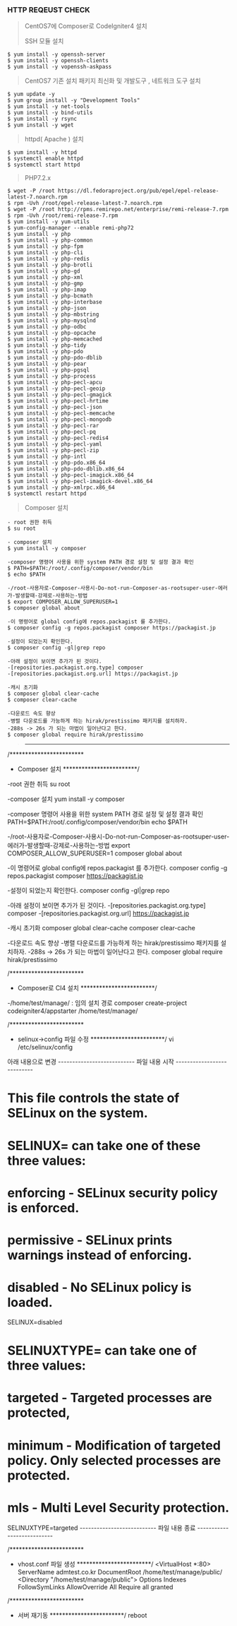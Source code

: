 
### HTTP REQEUST CHECK
>
> CentOS7에 Composer로 CodeIgniter4 설치
>
> SSH 모듈 설치
```
$ yum install -y openssh-server
$ yum install -y openssh-clients
$ yum install -y vopenssh-askpass
```
>
> CentOS7 기존 설치 패키지 최신화 및 개발도구 , 네트워크 도구 설치
>
```
$ yum update -y
$ yum group install -y "Development Tools"
$ yum install -y net-tools
$ yum install -y bind-utils
$ yum install -y rsync
$ yum install -y wget
```
>
> httpd( Apache ) 설치
>
```
$ yum install -y httpd
$ systemctl enable httpd
$ systemctl start httpd
```
>
> PHP7.2.x 
>
```
$ wget -P /root https://dl.fedoraproject.org/pub/epel/epel-release-latest-7.noarch.rpm
$ rpm -Uvh /root/epel-release-latest-7.noarch.rpm
$ wget -P /root http://rpms.remirepo.net/enterprise/remi-release-7.rpm
$ rpm -Uvh /root/remi-release-7.rpm
$ yum install -y yum-utils
$ yum-config-manager --enable remi-php72
$ yum install -y php
$ yum install -y php-common
$ yum install -y php-fpm
$ yum install -y php-cli
$ yum install -y php-redis
$ yum install -y php-brotli
$ yum install -y php-gd
$ yum install -y php-xml
$ yum install -y php-gmp
$ yum install -y php-imap
$ yum install -y php-bcmath
$ yum install -y php-interbase
$ yum install -y php-json
$ yum install -y php-mbstring
$ yum install -y php-mysqlnd
$ yum install -y php-odbc
$ yum install -y php-opcache
$ yum install -y php-memcached
$ yum install -y php-tidy
$ yum install -y php-pdo
$ yum install -y php-pdo-dblib
$ yum install -y php-pear
$ yum install -y php-pgsql
$ yum install -y php-process
$ yum install -y php-pecl-apcu
$ yum install -y php-pecl-geoip
$ yum install -y php-pecl-gmagick
$ yum install -y php-pecl-hrtime
$ yum install -y php-pecl-json
$ yum install -y php-pecl-memcache
$ yum install -y php-pecl-mongodb
$ yum install -y php-pecl-rar
$ yum install -y php-pecl-pq
$ yum install -y php-pecl-redis4
$ yum install -y php-pecl-yaml
$ yum install -y php-pecl-zip
$ yum install -y php-intl
$ yum install -y php-pdo.x86_64
$ yum install -y php-pdo-dblib.x86_64
$ yum install -y php-pecl-imagick.x86_64
$ yum install -y php-pecl-imagick-devel.x86_64
$ yum install -y php-xmlrpc.x86_64
$ systemctl restart httpd
```
>
> Composer 설치
>
```
- root 권한 취득
$ su root

- composer 설치
$ yum install -y composer

-composer 명령어 사용을 위한 system PATH 경로 설정 및 설정 결과 확인
$ PATH=$PATH:/root/.config/composer/vendor/bin
$ echo $PATH

-/root-사용자로-Composer-사용시-Do-not-run-Composer-as-rootsuper-user-에러가-발생할때-강제로-사용하는-방법
$ export COMPOSER_ALLOW_SUPERUSER=1
$ composer global about

-이 명령어로 global config에 repos.packagist 를 추가한다.
$ composer config -g repos.packagist composer https://packagist.jp

-설정이 되었는지 확인한다.
$ composer config -gl|grep repo

-아래 설정이 보이면 추가가 된 것이다.
-[repositories.packagist.org.type] composer
-[repositories.packagist.org.url] https://packagist.jp

-캐시 초기화
$ composer global clear-cache
$ composer clear-cache

-다운로드 속도 향상
-병렬 다운로드를 가능하게 하는 hirak/prestissimo 패키지를 설치하자.
-288s -> 26s 가 되는 마법이 일어난다고 한다.
$ composer global require hirak/prestissimo

```
>
>
>-----------------------------------------------------------------------



/************************
 * Composer 설치
 ************************/

-root 권한 취득
su root

-composer 설치
yum install -y composer

-composer 명령어 사용을 위한 system PATH 경로 설정 및 설정 결과 확인
PATH=$PATH:/root/.config/composer/vendor/bin
echo $PATH

-/root-사용자로-Composer-사용시-Do-not-run-Composer-as-rootsuper-user-에러가-발생할때-강제로-사용하는-방법
export COMPOSER_ALLOW_SUPERUSER=1
composer global about

-이 명령어로 global config에 repos.packagist 를 추가한다.
composer config -g repos.packagist composer https://packagist.jp

-설정이 되었는지 확인한다.
composer config -gl|grep repo

-아래 설정이 보이면 추가가 된 것이다.
-[repositories.packagist.org.type] composer
-[repositories.packagist.org.url] https://packagist.jp

-캐시 초기화
composer global clear-cache
composer clear-cache

-다운로드 속도 향상
-병렬 다운로드를 가능하게 하는 hirak/prestissimo 패키지를 설치하자.
-288s -> 26s 가 되는 마법이 일어난다고 한다.
composer global require hirak/prestissimo

/************************
 * Composer로 CI4 설치
 ************************/

-/home/test/manage/ : 임의 설치 경로
composer create-project codeigniter4/appstarter /home/test/manage/



/************************
 * selinux->config 파일 수정
 ************************/
vi  /etc/selinux/config 

아래 내용으로 변경
--------------------------- 파일 내용 시작 ---------------------------
# This file controls the state of SELinux on the system.
# SELINUX= can take one of these three values:
#     enforcing - SELinux security policy is enforced.
#     permissive - SELinux prints warnings instead of enforcing.
#     disabled - No SELinux policy is loaded.
SELINUX=disabled
# SELINUXTYPE= can take one of three values:
#     targeted - Targeted processes are protected,
#     minimum - Modification of targeted policy. Only selected processes are protected. 
#     mls - Multi Level Security protection.
SELINUXTYPE=targeted 
--------------------------- 파일 내용 종료 ---------------------------

/************************
 * vhost.conf 파일 생성
 ************************/
<VirtualHost *:80>
    ServerName   admtest.co.kr
    DocumentRoot /home/test/manage/public/
       <Directory "/home/test/manage/public">
               Options Indexes FollowSymLinks
               AllowOverride All
               Require all granted
       </Directory>
</VirtualHost>

/************************
 * 서버 재기동
 ************************/
reboot
